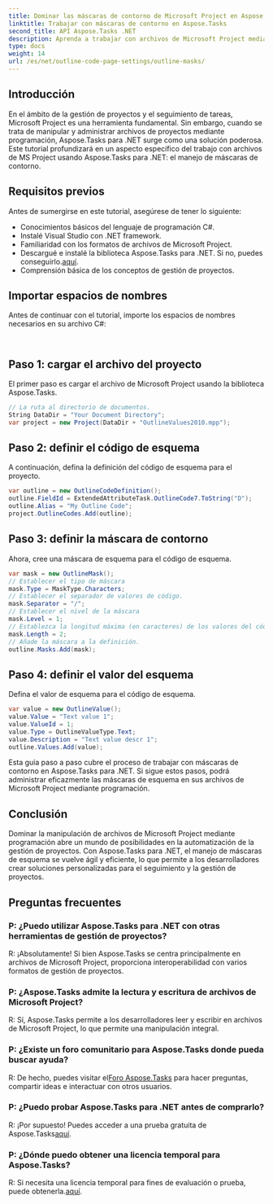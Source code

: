 ```yaml
---
title: Dominar las máscaras de contorno de Microsoft Project en Aspose.Tasks
linktitle: Trabajar con máscaras de contorno en Aspose.Tasks
second_title: API Aspose.Tasks .NET
description: Aprenda a trabajar con archivos de Microsoft Project mediante programación utilizando Aspose.Tasks para .NET. Domine las máscaras de contorno de manera eficiente.
type: docs
weight: 14
url: /es/net/outline-code-page-settings/outline-masks/
---
```

## Introducción
En el ámbito de la gestión de proyectos y el seguimiento de tareas, Microsoft Project es una herramienta fundamental. Sin embargo, cuando se trata de manipular y administrar archivos de proyectos mediante programación, Aspose.Tasks para .NET surge como una solución poderosa. Este tutorial profundizará en un aspecto específico del trabajo con archivos de MS Project usando Aspose.Tasks para .NET: el manejo de máscaras de contorno.
## Requisitos previos
Antes de sumergirse en este tutorial, asegúrese de tener lo siguiente:
- Conocimientos básicos del lenguaje de programación C#.
- Instalé Visual Studio con .NET framework.
- Familiaridad con los formatos de archivos de Microsoft Project.
-  Descargué e instalé la biblioteca Aspose.Tasks para .NET. Si no, puedes conseguirlo.[aquí](https://releases.aspose.com/tasks/net/).
- Comprensión básica de los conceptos de gestión de proyectos.
## Importar espacios de nombres
Antes de continuar con el tutorial, importe los espacios de nombres necesarios en su archivo C#:
```csharp
    
```
## Paso 1: cargar el archivo del proyecto
El primer paso es cargar el archivo de Microsoft Project usando la biblioteca Aspose.Tasks.
```csharp
// La ruta al directorio de documentos.
String DataDir = "Your Document Directory";
var project = new Project(DataDir + "OutlineValues2010.mpp");
```
## Paso 2: definir el código de esquema
A continuación, defina la definición del código de esquema para el proyecto.
```csharp
var outline = new OutlineCodeDefinition();
outline.FieldId = ExtendedAttributeTask.OutlineCode7.ToString("D");
outline.Alias = "My Outline Code";
project.OutlineCodes.Add(outline);
```
## Paso 3: definir la máscara de contorno
Ahora, cree una máscara de esquema para el código de esquema.
```csharp
var mask = new OutlineMask();
// Establecer el tipo de máscara
mask.Type = MaskType.Characters;
// Establecer el separador de valores de código.
mask.Separator = "/";
// Establecer el nivel de la máscara
mask.Level = 1;
// Establezca la longitud máxima (en caracteres) de los valores del código de esquema. 0 si la longitud no está definida.
mask.Length = 2;
// Añade la máscara a la definición.
outline.Masks.Add(mask);
```
## Paso 4: definir el valor del esquema
Defina el valor de esquema para el código de esquema.
```csharp
var value = new OutlineValue();
value.Value = "Text value 1";
value.ValueId = 1;
value.Type = OutlineValueType.Text;
value.Description = "Text value descr 1";
outline.Values.Add(value);
```
Esta guía paso a paso cubre el proceso de trabajar con máscaras de contorno en Aspose.Tasks para .NET. Si sigue estos pasos, podrá administrar eficazmente las máscaras de esquema en sus archivos de Microsoft Project mediante programación.

## Conclusión
Dominar la manipulación de archivos de Microsoft Project mediante programación abre un mundo de posibilidades en la automatización de la gestión de proyectos. Con Aspose.Tasks para .NET, el manejo de máscaras de esquema se vuelve ágil y eficiente, lo que permite a los desarrolladores crear soluciones personalizadas para el seguimiento y la gestión de proyectos.
## Preguntas frecuentes
### P: ¿Puedo utilizar Aspose.Tasks para .NET con otras herramientas de gestión de proyectos?
R: ¡Absolutamente! Si bien Aspose.Tasks se centra principalmente en archivos de Microsoft Project, proporciona interoperabilidad con varios formatos de gestión de proyectos.
### P: ¿Aspose.Tasks admite la lectura y escritura de archivos de Microsoft Project?
R: Sí, Aspose.Tasks permite a los desarrolladores leer y escribir en archivos de Microsoft Project, lo que permite una manipulación integral.
### P: ¿Existe un foro comunitario para Aspose.Tasks donde pueda buscar ayuda?
R: De hecho, puedes visitar el[Foro Aspose.Tasks](https://forum.aspose.com/c/tasks/15) para hacer preguntas, compartir ideas e interactuar con otros usuarios.
### P: ¿Puedo probar Aspose.Tasks para .NET antes de comprarlo?
 R: ¡Por supuesto! Puedes acceder a una prueba gratuita de Aspose.Tasks[aquí](https://releases.aspose.com/).
### P: ¿Dónde puedo obtener una licencia temporal para Aspose.Tasks?
 R: Si necesita una licencia temporal para fines de evaluación o prueba, puede obtenerla.[aquí](https://purchase.aspose.com/temporary-license/).